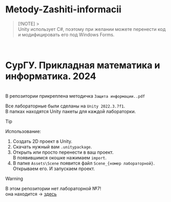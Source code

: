 # Metody-Zashiti-informacii

> [!NOTE] > <br />Unity использует C#, поэтому при желании можете перенести код и модифицировать его под Windows Forms.

<br />

# СурГУ. Прикладная математика и информатика. 2024

<br /> В репозитории прикреплена методичка `Защита информации..pdf`

Все лабораторные были сделаны на `Unity 2022.3.7f1`.
<br />
В папках находятся Unity пакеты для каждой лабораторки.

> [!TIP]
> Использование:
>
> 1.  Создать 2D проект в Unity.
> 2.  Скачать нужный вам `.unitypackage`.
> 3.  Открыть или просто перенести в ваш проект.
>     <br /> В появившимся окошке нажимаем `import`.
> 4.  В папке `Assets\Scene` появится файл `Scene_{номер лабораторной}`.
>     <br />Открываем его. И запускаем проект.

> [!WARNING]
> В этом репозитории нет лабораторной №7!
> <br /> она находится -> [здесь](https://github.com/SnikersFeed/Local-Messanger)
